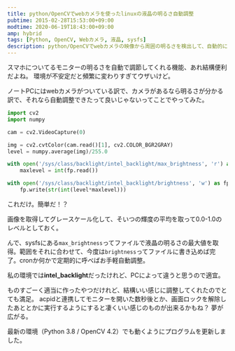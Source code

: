 ```yaml
---
title: python/OpenCVでwebカメラを使ったlinuxの液晶の明るさ自動調整
pubtime: 2015-02-28T15:53:00+09:00
modtime: 2020-06-19T18:43:00+09:00
amp: hybrid
tags: [Python, OpenCV, Webカメラ, 液晶, sysfs]
description: python/OpenCVでwebカメラの映像から周囲の明るさを検出して、自動的に最適な画面の明るさを設定してくれるプログラムを作りました。
---
```


スマホについてるモニターの明るさを自動で調節してくれる機能、あれ結構便利だよね。
環境が不安定だと頻繁に変わりすぎてウザいけど。

ノートPCにはwebカメラがついている訳で、カメラがあるなら明るさが分かる訳で、それなら自動調整できたって良いじゃないってことでやってみた。

``` python
import cv2
import numpy

cam = cv2.VideoCapture(0)

img = cv2.cvtColor(cam.read()[1], cv2.COLOR_BGR2GRAY)
level = numpy.average(img)/255.0

with open('/sys/class/backlight/intel_backlight/max_brightness', 'r') as fp:
    maxlevel = int(fp.read())

with open('/sys/class/backlight/intel_backlight/brightness', 'w') as fp:
    fp.write(str(int(level*maxlevel)))
```
これだけ。簡単だ！？

画像を取得してグレースケール化して、そいつの輝度の平均を取って0.0-1.0のレベルとしておく。

んで、sysfsにある`max_brightness`ってファイルで液晶の明るさの最大値を取得。範囲をそれに合わせて、今度は`brightness`ってファイルに書き込めば完了。cronか何かで定期的に呼べばお手軽自動調整。

私の環境では**intel_backlight**だったけれど、PCによって違うと思うので適宜。

ものすごーく適当に作ったやつだけれど、結構いい感じに調整してくれたのでとても満足。
acpidと連携してモニターを開いた数秒後とか、画面ロックを解除したあととかに実行するようにすると凄くいい感じのものが出来るかもね？ 夢が広がる。

<PS date="2020-06-19" level={1}>

最新の環境（Python 3.8 / OpenCV 4.2）でも動くようにプログラムを更新しました。

</PS>
